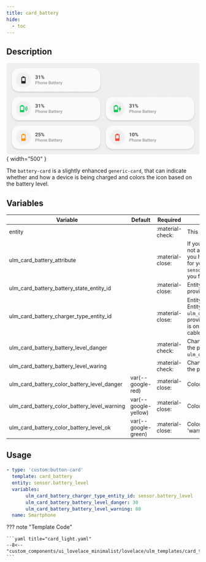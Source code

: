 ```yaml
---
title: card_battery
hide:
  - toc
---
```

<!-- markdownlint-disable MD046 -->

## Description

![example-image](../../assets/img/ulm_cards/card_battery.png){ width="500" }

The `battery-card` is a slightly enhanced `generic-card`, that can indicate whether and how a device is being charged and colors the icon based on the battery level.

## Variables

| Variable | Default | Required         | Notes             |
|----------|---------|------------------|-------------------|
| entity     |         | :material-check: | This is your battery entity                  |
| ulm_card_battery_attribute |         | :material-close: | If your entity provides the battery percent in an attribute (= not as an own sensor), fill in the attribute's name here. E.g. if you have `sensor.livingroom_thermometer` and the attribute for your battery power is `sensor.livingroom_thermometer.attributes.battery_percent`, you fill in battery_percent here. |
| ulm_card_battery_battery_state_entity_id |         | :material-close: | Entity that holds the battery state (charging/discharging). If provided, the Icon will display the current status. |
| ulm_card_battery_charger_type_entity_id |         | :material-close: | Entity that holds the charger type (ac/wireless/none). This Entity replaces the need for the `ulm_card_battery_battery_state_entity_id` entity. If provided, the Icon will display the current charger type. This is only useful if you charge your devices Wireless and with cable. |
| ulm_card_battery_battery_level_danger |         | :material-check: | Changes the color of the Icon, if the battery level falls below the provided value. Must be higher than `ulm_card_battery_battery_level_waring` |
| ulm_card_battery_battery_level_waring |         | :material-check: | Changes the color of the Icon, if the battery level falls below the provided value. |
| ulm_card_battery_color_battery_level_danger | var(--google-red) | :material-close: | Color of icon if battery level is within the 'danger' zone. |
| ulm_card_battery_color_battery_level_warning | var(--google-yellow) | :material-close: | Color of icon if battery level is within the 'warning' zone. |
| ulm_card_battery_color_battery_level_ok | var(--google-green) | :material-close: | Color of icon if battery level is not within the 'danger' or 'warning' zone. |

## Usage

```yaml
- type: 'custom:button-card'
  template: card_battery
  entity: sensor.battery_level
  variables:
       ulm_card_battery_charger_type_entity_id: sensor.battery_level
       ulm_card_battery_battery_level_danger: 30
       ulm_card_battery_battery_level_warning: 80
  name: Smartphone
```

??? note "Template Code"

    ```yaml title="card_light.yaml"
    --8<-- "custom_components/ui_lovelace_minimalist/lovelace/ulm_templates/card_templates/cards/card_battery.yaml"
    ```
